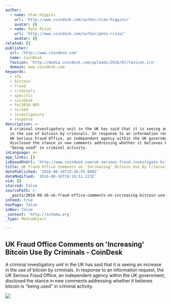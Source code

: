 ```yaml
---
author:
  - name: Stan Higgins
    url: 'http://www.coindesk.com/author/stan-higgins/'
    avatar: {}
  - name: Pete Rizzo
    url: 'http://www.coindesk.com/author/pete-rizzo/'
    avatar: {}
related: []
publisher:
  url: 'http://www.coindesk.com'
  name: CoinDesk
  favicon: 'http://media.coindesk.com/uploads/2016/07/favicon.ico'
  domain: www.coindesk.com
keywords:
  - sfo
  - bitcoin
  - fraud
  - criminals
  - specific
  - coindesk
  - foi2016-065
  - scribd
  - investigatory
  - response
description: >-
  A criminal investigatory unit in the UK has said that it is seeing an increase
  in the use of bitcoin by criminals. In response to an information request, the
  UK Serious Fraud Office, an independent agency within the UK government,
  disclosed the stance in new comments addressing whether it believes bitcoin is
  "being used" in criminal activity.
inLanguage: en
app_links: []
isBasedOnUrl: 'http://www.coindesk.com/uk-serious-fraud-investigate-bitcoin-crimes/'
title: UK Fraud Office Comments on 'Increasing' Bitcoin Use By Criminals - CoinDesk
datePublished: '2016-08-16T19:36:55.800Z'
dateModified: '2016-08-16T19:19:51.223Z'
via: {}
starred: false
sourcePath: >-
  _posts/2016-08-16-uk-fraud-office-comments-on-increasing-bitcoin-use-by-crim.md
inFeed: true
hasPage: false
inNav: false
_context: 'http://schema.org'
_type: MediaObject

---
```

<article style=""><h1>UK Fraud Office Comments on 'Increasing' Bitcoin Use By Criminals - CoinDesk</h1><p>A criminal investigatory unit in the UK has said that it is seeing an increase in the use of bitcoin by criminals. In response to an information request, the UK Serious Fraud Office, an independent agency within the UK government, disclosed the stance in new comments addressing whether it believes bitcoin is "being used" in criminal activity.</p><img src="https://media.coindesk.com/uploads/2016/08/Crime.jpg" /></article>